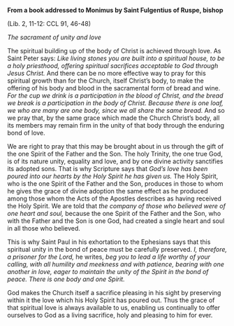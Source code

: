 

**From a book addressed to Monimus by Saint Fulgentius of Ruspe, bishop**

(Lib. 2, 11-12: CCL 91, 46-48)

_The sacrament of unity and love_

The spiritual building up of the body of Christ is achieved through love. As Saint Peter says: _Like living stones you are built into a spiritual house, to be a holy priesthood, offering spiritual sacrifices acceptable to God through Jesus Christ._ And there can be no more effective way to pray for this spiritual growth than for the Church, itself Christ’s body, to make the offering of his body and blood in the sacramental form of bread and wine. _For the cup we drink is a participation in the blood of Christ, and the bread we break is a participation in the body of Christ. Because there is one loaf, we who are many are one body, since we all share the same bread._ And so we pray that, by the same grace which made the Church Christ’s body, all its members may remain firm in the unity of that body through the enduring bond of love.

We are right to pray that this may be brought about in us through the gift of the one Spirit of the Father and the Son. The holy Trinity, the one true God, is of its nature unity, equality and love, and by one divine activity sanctifies its adopted sons. That is why Scripture says that _God’s love has been poured into our hearts by the Holy Spirit he has given us._ The Holy Spirit, who is the one Spirit of the Father and the Son, produces in those to whom he gives the grace of divine adoption the same effect as he produced among those whom the Acts of the Apostles describes as having received the Holy Spirit. We are told that _the company of those who believed were of one heart and soul,_ because the one Spirit of the Father and the Son, who with the Father and the Son is one God, had created a single heart and soul in all those who believed.

This is why Saint Paul in his exhortation to the Ephesians says that this spiritual unity in the bond of peace must be carefully preserved. _I, therefore, a prisoner for the Lord,_ he writes, _beg you to lead a life worthy of your calling, with all humility and meekness and with patience, bearing with one another in love, eager to maintain the unity of the Spirit in the bond of peace. There is one body and one Spirit._

God makes the Church itself a sacrifice pleasing in his sight by preserving within it the love which his Holy Spirit has poured out. Thus the grace of that spiritual love is always available to us, enabling us continually to offer ourselves to God as a living sacrifice, holy and pleasing to him for ever.

